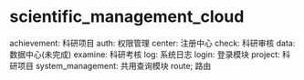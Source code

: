 # scientific_management_cloud
achievement: 科研项目
auth: 权限管理
center: 注册中心
check: 科研审核
data: 数据中心(未完成)
examine: 科研考核
log: 系统日志
login: 登录模块
project: 科研项目
system_management: 共用查询模块
route; 路由

